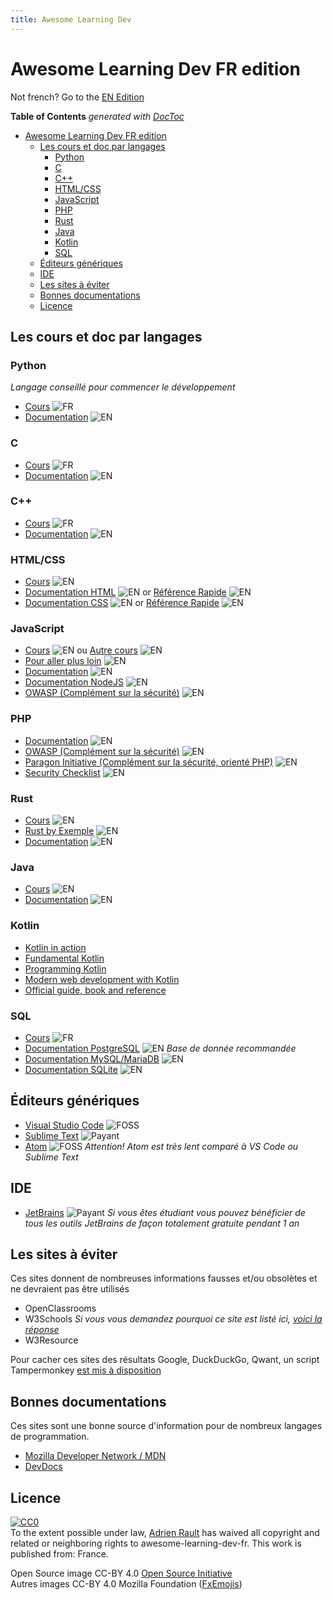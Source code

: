```yaml
---
title: Awesome Learning Dev
---
```

# Awesome Learning Dev FR edition

Not french? Go to the [EN Edition](/en)

<!-- START doctoc generated TOC please keep comment here to allow auto update -->
<!-- DON'T EDIT THIS SECTION, INSTEAD RE-RUN doctoc TO UPDATE -->
**Table of Contents**  *generated with [DocToc](https://github.com/thlorenz/doctoc)*

- [Awesome Learning Dev FR edition](#awesome-learning-dev-fr-edition)
  - [Les cours et doc par langages](#les-cours-et-doc-par-langages)
    - [Python](#python)
    - [C](#c)
    - [C++](#c)
    - [HTML/CSS](#htmlcss)
    - [JavaScript](#javascript)
    - [PHP](#php)
    - [Rust](#rust)
    - [Java](#java)
    - [Kotlin](#kotlin)
    - [SQL](#sql)
  - [Éditeurs génériques](#%C3%A9diteurs-g%C3%A9n%C3%A9riques)
  - [IDE](#ide)
  - [Les sites à éviter](#les-sites-%C3%A0-%C3%A9viter)
  - [Bonnes documentations](#bonnes-documentations)
  - [Licence](#licence)

<!-- END doctoc generated TOC please keep comment here to allow auto update -->

## Les cours et doc par langages

### Python

*Langage conseillé pour commencer le développement*

* [Cours](https://inforef.be/swi/download/apprendre_python3_5.pdf) ![FR](https://raw.githubusercontent.com/rault-a/awesome-learning-dev-fr/master/medias/franceflag.png?v=1.0.1)
* [Documentation](https://docs.python.org/3/) ![EN](https://raw.githubusercontent.com/rault-a/awesome-learning-dev-fr/master/medias/greatbritainflag.png?v=1.0.1)

### C

* [Cours](https://zestedesavoir.com/tutoriels/755/le-langage-c-1/) ![FR](https://raw.githubusercontent.com/rault-a/awesome-learning-dev-fr/master/medias/franceflag.png?v=1.0.1)
* [Documentation](http://devdocs.io/c/) ![EN](https://raw.githubusercontent.com/rault-a/awesome-learning-dev-fr/master/medias/greatbritainflag.png?v=1.0.1)

### C++

* [Cours](http://guillaume.belz.free.fr/doku.php?id=programmez_avec_le_langage_c) ![FR](https://raw.githubusercontent.com/rault-a/awesome-learning-dev-fr/master/medias/franceflag.png?v=1.0.1)
* [Documentation](https://en.cppreference.com/w/) ![EN](https://raw.githubusercontent.com/rault-a/awesome-learning-dev-fr/master/medias/greatbritainflag.png?v=1.0.1)

### HTML/CSS

* [Cours](https://marksheet.io/) ![EN](https://raw.githubusercontent.com/rault-a/awesome-learning-dev-fr/master/medias/greatbritainflag.png?v=1.0.1)
* [Documentation HTML](https://developer.mozilla.org/en-US/docs/Glossary/HTML) ![EN](https://raw.githubusercontent.com/rault-a/awesome-learning-dev-fr/master/medias/greatbritainflag.png?v=1.0.1) or [Référence Rapide](https://htmlreference.io/) ![EN](https://raw.githubusercontent.com/rault-a/awesome-learning-dev-fr/master/medias/greatbritainflag.png?v=1.0.1)
* [Documentation CSS](https://developer.mozilla.org/en-US/docs/Glossary/CSS) ![EN](https://raw.githubusercontent.com/rault-a/awesome-learning-dev-fr/master/medias/greatbritainflag.png?v=1.0.1) or [Référence Rapide](https://cssreference.io/) ![EN](https://raw.githubusercontent.com/rault-a/awesome-learning-dev-fr/master/medias/greatbritainflag.png?v=1.0.1)

### JavaScript

* [Cours](https://eloquentjavascript.net/) ![EN](https://raw.githubusercontent.com/rault-a/awesome-learning-dev-fr/master/medias/greatbritainflag.png?v=1.0.1) ou [Autre cours](https://javascript.info/) ![EN](https://raw.githubusercontent.com/rault-a/awesome-learning-dev-fr/master/medias/greatbritainflag.png?v=1.0.1)
* [Pour aller plus loin](https://github.com/getify/You-Dont-Know-JS) ![EN](https://raw.githubusercontent.com/rault-a/awesome-learning-dev-fr/master/medias/greatbritainflag.png?v=1.0.1)
* [Documentation](https://developer.mozilla.org/en-US/) ![EN](https://raw.githubusercontent.com/rault-a/awesome-learning-dev-fr/master/medias/greatbritainflag.png?v=1.0.1)
* [Documentation NodeJS](https://nodejs.org/api/) ![EN](https://raw.githubusercontent.com/rault-a/awesome-learning-dev-fr/master/medias/greatbritainflag.png?v=1.0.1)
* [OWASP (Complément sur la sécurité)](https://www.owasp.org/index.php/Main_Page) ![EN](https://raw.githubusercontent.com/rault-a/awesome-learning-dev-fr/master/medias/greatbritainflag.png?v=1.0.1)

### PHP

* [Documentation](https://secure.php.net/) ![EN](https://raw.githubusercontent.com/rault-a/awesome-learning-dev-fr/master/medias/greatbritainflag.png?v=1.0.1)
* [OWASP (Complément sur la sécurité)](https://www.owasp.org/index.php/Main_Page) ![EN](https://raw.githubusercontent.com/rault-a/awesome-learning-dev-fr/master/medias/greatbritainflag.png?v=1.0.1)
* [Paragon Initiative (Complément sur la sécurité, orienté PHP)](https://paragonie.com/) ![EN](https://raw.githubusercontent.com/rault-a/awesome-learning-dev-fr/master/medias/greatbritainflag.png?v=1.0.1)
* [Security Checklist](https://www.sqreen.io/checklists/php-security-checklist) ![EN](https://raw.githubusercontent.com/rault-a/awesome-learning-dev-fr/master/medias/greatbritainflag.png?v=1.0.1)

### Rust

* [Cours](https://doc.rust-lang.org/stable/book/2018-edition/index.html) ![EN](https://raw.githubusercontent.com/rault-a/awesome-learning-dev-fr/master/medias/greatbritainflag.png?v=1.0.1)
* [Rust by Exemple](https://doc.rust-lang.org/stable/rust-by-example/) ![EN](https://raw.githubusercontent.com/rault-a/awesome-learning-dev-fr/master/medias/greatbritainflag.png?v=1.0.1)
* [Documentation](https://doc.rust-lang.org/std/index.html) ![EN](https://raw.githubusercontent.com/rault-a/awesome-learning-dev-fr/master/medias/greatbritainflag.png?v=1.0.1)

### Java

* [Cours](http://java2s.com/) ![EN](https://raw.githubusercontent.com/rault-a/awesome-learning-dev-fr/master/medias/greatbritainflag.png?v=1.0.1)
* [Documentation](https://docs.oracle.com/javase) ![EN](https://raw.githubusercontent.com/rault-a/awesome-learning-dev-fr/master/medias/greatbritainflag.png?v=1.0.1)

### Kotlin

* [Kotlin in action](https://www.manning.com/books/kotlin-in-action)
* [Fundamental Kotlin](http://www.fundamental-kotlin.com/)
* [Programming Kotlin](https://www.packtpub.com/application-development/programming-kotlin)
* [Modern web development with Kotlin](https://leanpub.com/modern-web-development-with-kotlin)
* [Official guide, book and reference](https://kotlinlang.org/docs/reference/)

### SQL

* [Cours](https://sql.sh/) ![FR](https://raw.githubusercontent.com/rault-a/awesome-learning-dev-fr/master/medias/franceflag.png?v=1.0.1)
* [Documentation PostgreSQL](https://www.postgresql.org/docs/10/static/index.html) ![EN](https://raw.githubusercontent.com/rault-a/awesome-learning-dev-fr/master/medias/greatbritainflag.png?v=1.0.1) *Base de donnée recommandée*
* [Documentation MySQL/MariaDB](https://dev.mysql.com/doc/refman/8.0/en/) ![EN](https://raw.githubusercontent.com/rault-a/awesome-learning-dev-fr/master/medias/greatbritainflag.png?v=1.0.1)
* [Documentation SQLite](https://sqlite.org/docs.html) ![EN](https://raw.githubusercontent.com/rault-a/awesome-learning-dev-fr/master/medias/greatbritainflag.png?v=1.0.1)

## Éditeurs génériques

* [Visual Studio Code](https://code.visualstudio.com/) ![FOSS](https://raw.githubusercontent.com/rault-a/awesome-learning-dev-fr/master/medias/opensource.png?v=1.0.1)
* [Sublime Text](https://www.sublimetext.com/) ![Payant](https://raw.githubusercontent.com/rault-a/awesome-learning-dev-fr/master/medias/moneybag.png?v=1.0.1)
* [Atom](https://atom.io/) ![FOSS](https://raw.githubusercontent.com/rault-a/awesome-learning-dev-fr/master/medias/opensource.png?v=1.0.1) _Attention! Atom est très lent comparé à VS Code ou Sublime Text_

## IDE

* [JetBrains](https://www.jetbrains.com/) ![Payant](https://raw.githubusercontent.com/rault-a/awesome-learning-dev-fr/master/medias/moneybag.png?v=1.0.1) _Si vous êtes étudiant vous pouvez bénéficier de tous les outils JetBrains de façon totalement gratuite pendant 1 an_

## Les sites à éviter

Ces sites donnent de nombreuses informations fausses et/ou obsolètes et ne devraient pas être utilisés

* OpenClassrooms
* W3Schools _Si vous vous demandez pourquoi ce site est listé ici, [voici la réponse](https://xela.isfucking.cool/blog/fr/why-is-w3schools-bad)_
* W3Resource

Pour cacher ces sites des résultats Google, DuckDuckGo, Qwant, un script Tampermonkey [est mis à disposition](https://raw.githubusercontent.com/rault-a/awesome-learning-dev-fr/master/tampermonkey.js)

## Bonnes documentations

Ces sites sont une bonne source d'information pour de nombreux langages de programmation.

* [Mozilla Developer Network / MDN](https://developer.mozilla.org/en-US/)
* [DevDocs](https://devdocs.io/)

## Licence

<p xmlns:dct="http://purl.org/dc/terms/" xmlns:vcard="http://www.w3.org/2001/vcard-rdf/3.0#">
  <a rel="license"
     href="http://creativecommons.org/publicdomain/zero/1.0/">
    <img src="https://licensebuttons.net/p/zero/1.0/88x31.png" style="border-style: none;" alt="CC0" />
  </a>
  <br />
  To the extent possible under law,
  <a rel="dct:publisher"
     href="https://learndev.rault.io/">
    <span property="dct:title">Adrien Rault</span></a>
  has waived all copyright and related or neighboring rights to
  <span property="dct:title">awesome-learning-dev-fr</span>.
This work is published from:
<span property="vcard:Country" datatype="dct:ISO3166"
      content="FR" about="https://learndev.rault.io/">
  France</span>.
</p>

Open Source image CC-BY 4.0 [Open Source Initiative](https://opensource.org/)<br>
Autres images CC-BY 4.0 Mozilla Foundation ([FxEmojis](https://github.com/mozilla/fxemoji))
